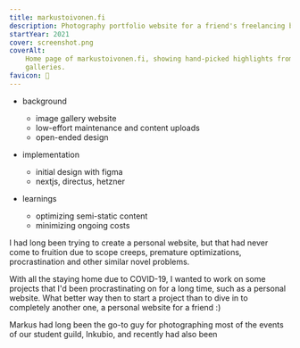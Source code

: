 ```yaml
---
title: markustoivonen.fi
description: Photography portfolio website for a friend's freelancing business
startYear: 2021
cover: screenshot.png
coverAlt:
    Home page of markustoivonen.fi, showing hand-picked highlights from Markus'
    galleries.
favicon: 📸
---
```


- background

    - image gallery website
    - low-effort maintenance and content uploads
    - open-ended design

- implementation

    - initial design with figma
    - nextjs, directus, hetzner

- learnings
    - optimizing semi-static content
    - minimizing ongoing costs

I had long been trying to create a personal website, but that had never come to
fruition due to scope creeps, premature optimizations, procrastination and other
similar novel problems.

With all the staying home due to COVID-19, I wanted to work on some projects
that I'd been procrastinating on for a long time, such as a personal website.
What better way then to start a project than to dive in to completely another
one, a personal website for a friend :)

Markus had long been the go-to guy for photographing most of the events of our
student guild, Inkubio, and recently had also been
